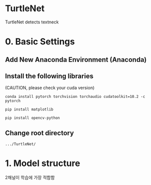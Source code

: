 # TurtleNet
TurtleNet detects textneck

# 0. Basic Settings

## Add New Anaconda Environment (Anaconda)

## Install the following libraries

(CAUTION, please check your cuda version)

```
conda install pytorch torchvision torchaudio cudatoolkit=10.2 -c pytorch
```

```
pip install matplotlib
```

```
pip install opencv-python
```
## Change root directory

```
.../TurtleNet/
```

# 1. Model structure

2채널이 학습에 가장 적합함
